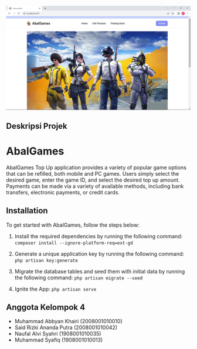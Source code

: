 ![Deskripsi Gambar](1.jpeg)



## Deskripsi Projek
# AbalGames

 AbalGames Top Up application provides a variety of popular game options that can be refilled, both mobile and PC games. Users simply select the desired game, enter the game ID, and select the desired top up amount. Payments can be made via a variety of available methods, including bank transfers, electronic payments, or credit cards.


## Installation

To get started with AbalGames, follow the steps below:

1. Install the required dependencies by running the following command:
```composer install --ignore-platform-req=ext-gd```

2. Generate a unique application key by running the following command:
```php artisan key:generate```

3. Migrate the database tables and seed them with initial data by running the following command:
```php artisan migrate --seed```

4. Ignite the App:
```php artisan serve```


## Anggota Kelompok 4

  - Muhammad Abbyan Khairi (2008001010010)
  - Said Rizki Ananda Putra (2008001010042)
  - Naufal Alvi Syahri (1908001010035)
  - Muhammad Syafiq (1908001010013)
